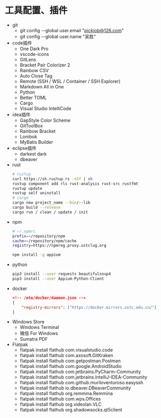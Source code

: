 # 工具配置、插件
- git
  - git config --global user.email "pickjob@126.com"
  - git config --global user.name "吴胜"
- code插件
  - One Dark Pro
  - vscode-icons
  - GitLens
  - Bracket Pair Colorizer 2
  - Rainbow CSV
  - Auto Close Tag
  - Remote (SSH / WSL / Container / SSH Explorer)
  - Markdown All in One
  - Python
  - Better TOML
  - Cargo
  - Visual Studio IntelliCode
- idea插件
  - GapStyle Color Scheme
  - GitToolBox
  - Rainbow Bracket
  - Lombok
  - MyBatis Builder
- eclipse插件
  - darkest dark
  - dbeaver
- rust
    ```bash
    # rustup
    curl https://sh.rustup.rs -sSf | sh
    rustup component add rls rust-analysis rust-src rustfmt
    rustup update
    rustup self uninstall
    # cargo
    cargo new project_name --bin/--lib
    cargo build --release
    cargo run / clean / update / init
    ```
- npm
    ```bash
    # ~/.npmrc
    prefix=~/repository/npm
    cache=~/repository/npm/cache
    registry=https://npmreg.proxy.ustclug.org

    npm install -g appium
    ```
- python
    ```bash
    pip3 install --user requests beautifulsoup4
    pip3 install --user Appium-Python-Client
    ```
- docker
    ```json
    <!-- /ete/docker/daemon.json -->
    {
        "registry-mirrors": ["https://docker.mirrors.ustc.edu.cn/"]
    }
    ```
- Windows Store
  - Windows Terminal
  - 微信 For Windows
  - Sumatra PDF
- Flatpak
  - flatpak install flathub com.visualstudio.code
  - flatpak install flathub com.axosoft.GitKraken
  - flatpak install flathub com.getpostman.Postman
  - flatpak install flathub com.google.AndroidStudio
  - flatpak install flathub com.jetbrains.PyCharm-Community
  - flatpak install flathub com.jetbrains.IntelliJ-IDEA-Community
  - flatpak install flathub com.github.muriloventuroso.easyssh
  - flatpak install flathub io.dbeaver.DBeaverCommunity
  - flatpak install flathub org.remmina.Remmina
  - flatpak install flathub com.wps.Offices
  - flatpak install flathub org.videolan.VLC
  - flatpak install flathub org.shadowsocks.qt5client